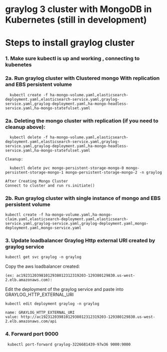 # graylog 3 cluster with MongoDB in Kubernetes (still in development)

# Steps to install graylog cluster 

### 1. Make sure kubectl is up and working , connecting to kubenetes
### 2a. Run graylog cluster with Clustered mongo With replication and EBS persistent volume
```
  kubectl create -f ha-mongo-volume.yaml,elasticsearch-deployment.yaml,elasticsearch-service.yaml,graylog-service.yaml,graylog-deployment.yaml,ha-mongo-headless-service.yaml,ha-mongo-statefulset.yaml

```
### 2a. Deleting the mongo cluster with replication (if you need to cleanup above):
```
  kubectl delete -f ha-mongo-volume.yaml,elasticsearch-deployment.yaml,elasticsearch-service.yaml,graylog-service.yaml,graylog-deployment.yaml,ha-mongo-headless-service.yaml,ha-mongo-statefulset.yaml

Cleanup:

  kubectl delete pvc mongo-persistent-storage-mongo-0 mongo-persistent-storage-mongo-1 mongo-persistent-storage-mongo-2 -n graylog
```
```
After Creating Mongo Cluster
Connect to cluster and run rs.initiate()
```

### 2b. Run graylog cluster with single instance of mongo and EBS persistent volume
```
kubectl create -f ha-mongo-volume.yaml,ha-mongo-claim.yaml,elasticsearch-deployment.yaml,elasticsearch-service.yaml,graylog-service.yaml,graylog-deployment.yaml,mongo-deployment.yaml,mongo-service.yaml
```
### 3. Update loadbalancer Graylog Http external URI created by graylog service
```
kubectl get svc graylog -n graylog
```
Copy the aws loadbalancer created:
``` 
(ex: ac19231203981012938012312319203-129380129830.us-west-2.elb.amazonaws.com):
```

Edit the deployment of the graylog service and paste into GRAYLOG_HTTP_EXTERNAL_URI
```
kubectl edit deployment graylog -n graylog

name: GRAYLOG_HTTP_EXTERNAL_URI
value: http://ac19231203981012938012312319203-129380129830.us-west-2.elb.amazonaws.com/api
```
### 4. Forward port 9000 
```
 kubectl port-forward graylog-3226681439-97w36 9000:9000
```
